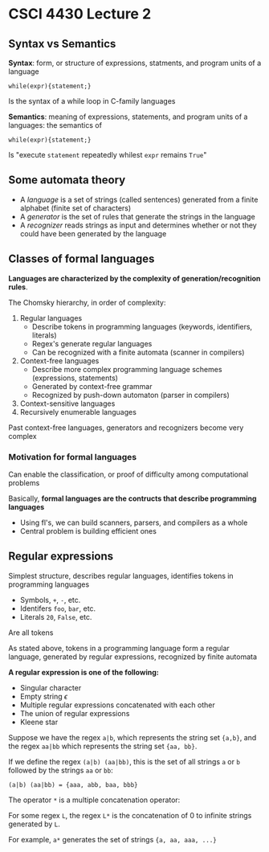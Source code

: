 # CSCI 4430 Lecture 2

## Syntax vs Semantics

**Syntax**: form, or structure of expressions, statments, and program units of a language

`while(expr){statement;}`

Is the syntax of a while loop in C-family languages

**Semantics**: meaning of expressions, statements, and program units of a languages: the semantics of 

`while(expr){statement;}`

Is "execute `statement` repeatedly whilest `expr` remains `True`"

## Some automata theory

- A *language* is a set of strings (called sentences) generated from a finite alphabet (finite set of characters)
- A *generator* is the set of rules that generate the strings in the language
- A *recognizer* reads strings as input and determines whether or not they could have been generated by the language

## Classes of formal languages

**Languages are characterized by the complexity of generation/recognition rules**.

The Chomsky hierarchy, in order of complexity:

1. Regular languages
   - Describe tokens in programming languages (keywords, identifiers, literals)
   - Regex's generate regular languages
   - Can be recognized with a finite automata (scanner in compilers)
2. Context-free languages
   - Describe more complex programming language schemes (expressions, statements)
   - Generated by context-free grammar
   - Recognized by push-down automaton (parser in compilers)
3. Context-sensitive languages
4. Recursively enumerable languages

Past context-free languages, generators and recognizers become very complex

### Motivation for formal languages

Can enable the classification, or proof of difficulty among computational problems

Basically, **formal languages are the contructs that describe programming languages**
- Using fl's, we can build scanners, parsers, and compilers as a whole
- Central problem is building efficient ones

## Regular expressions

Simplest structure, describes regular languages, identifies tokens in programming languages

- Symbols, `+`, `-`, etc.
- Identifers `foo`, `bar`, etc.
- Literals `20`, `False`, etc.

Are all tokens

As stated above, tokens in a programming language form a regular language, generated by regular expressions, recognized by finite automata

**A regular expression is one of the following:**

- Singular character
- Empty string $\epsilon$
- Multiple regular expressions concatenated with each other
- The union of regular expressions
- Kleene star

Suppose we have the regex `a|b`, which represents the string set `{a,b}`, and the regex `aa|bb` which represents the string set `{aa, bb}`.

If we define the regex `(a|b) (aa|bb)`, this is the set of all strings `a` or `b` followed by the strings `aa` or `bb`:

`(a|b) (aa|bb) = {aaa, abb, baa, bbb}`

The operator `*` is a multiple concatenation operator:

For some regex `L`, the regex `L*` is the concatenation of 0 to infinite strings generated by `L`.

For example, `a*` generates the set of strings `{a, aa, aaa, ...}`

